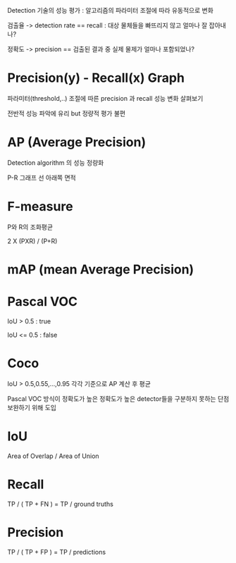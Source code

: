 Detection 기술의 성능 평가 : 알고리즘의 파라미터 조절에 따라 유동적으로 변화

검출율 -> detection rate == recall : 대상 물체들을 빠뜨리지 않고 얼마나 잘 잡아내나?

정확도 -> precision == 검출된 결과 중 실제 물제가 얼마나 포함되었나?

# Precision(y) - Recall(x) Graph

파라미터(threshold,..) 조절에 따른 precision 과 recall 성능 변화 살펴보기

전반적 성능 파악에 유리 but 정량적 평가 불편

# AP (Average Precision)

Detection algorithm 의 성능 정량화

P-R 그래프 선 아래쪽 면적

# F-measure

P와 R의 조화평균

2 X (PXR) / (P+R)


# mAP (mean Average Precision)

# Pascal VOC

IoU > 0.5 : true

IoU <= 0.5 : false

# Coco

IoU > 0.5,0.55,...,0.95 각각 기준으로 AP 계산 후 평균

Pascal VOC 방식이 정확도가 높은 정확도가 높은 detector들을 구분하지 못하는 단점 보완하기 위해 도입

# IoU

Area of Overlap / Area of Union

# Recall 

TP / ( TP + FN ) = TP / ground truths

# Precision

TP / ( TP + FP ) = TP / predictions



